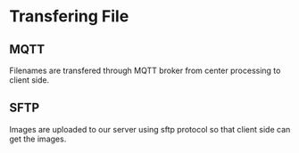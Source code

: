 # Transfering File
## MQTT
Filenames are transfered through MQTT broker from center processing to client side.

## SFTP
Images are uploaded to our server using sftp protocol so that client side can get the images.
